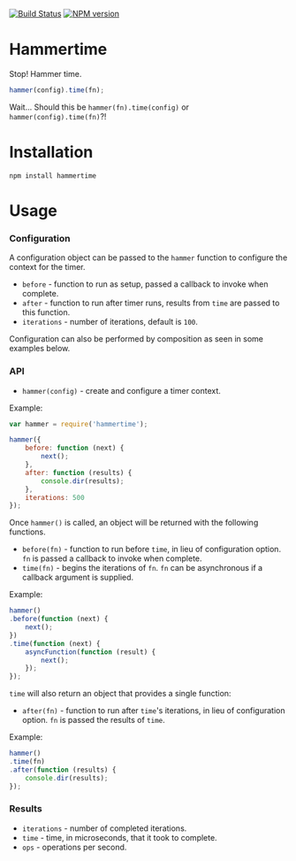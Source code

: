 [![Build Status](https://travis-ci.org/tlivings/hammertime.png)](https://travis-ci.org/tlivings/hammertime) [![NPM version](https://badge.fury.io/js/hammertime.png)](http://badge.fury.io/js/hammertime)

# Hammertime

Stop! Hammer time.

```javascript
hammer(config).time(fn);
```

Wait... Should this be `hammer(fn).time(config)` or `hammer(config).time(fn)`?!

# Installation

`npm install hammertime`

# Usage

### Configuration

A configuration object can be passed to the `hammer` function to configure the context for the timer.

- `before` - function to run as setup, passed a callback to invoke when complete.
- `after` - function to run after timer runs, results from `time` are passed to this function.
- `iterations` - number of iterations, default is `100`.

Configuration can also be performed by composition as seen in some examples below.

### API

- `hammer(config)` - create and configure a timer context.

Example:

```javascript
var hammer = require('hammertime');

hammer({
    before: function (next) {
        next();
    },
    after: function (results) {
        console.dir(results);
    },
    iterations: 500
});
```

Once `hammer()` is called, an object will be returned with the following functions.

- `before(fn)` - function to run before `time`, in lieu of configuration option. `fn` is passed a callback to invoke when complete.
- `time(fn)` - begins the iterations of `fn`. `fn` can be asynchronous if a callback argument is supplied.

Example:

```javascript
hammer()
.before(function (next) {
    next();
})
.time(function (next) {
    asyncFunction(function (result) {
        next();
    });
});
```

`time` will also return an object that provides a single function:

- `after(fn)` - function to run after `time`'s iterations, in lieu of configuration option. `fn` is passed the results of `time`.

Example:

```javascript
hammer()
.time(fn)
.after(function (results) {
    console.dir(results);
});
```

### Results

- `iterations` - number of completed iterations.
- `time` - time, in microseconds, that it took to complete.
- `ops` - operations per second.
